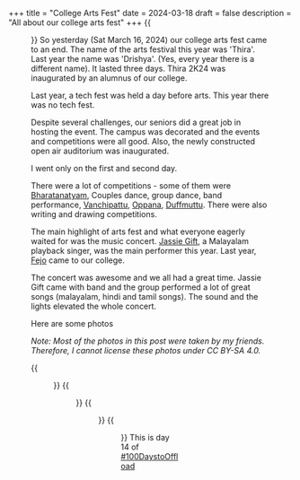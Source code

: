 +++
title = "College Arts Fest"
date = 2024-03-18
draft = false
description = "All about our college arts fest"
+++
{{<figure src = "concert3.webp" caption = "Jassie Gift and team on stage" alt = "A group of people standing on stage with instruments in a concert.">}}
So yesterday (Sat March 16, 2024) our college arts fest came to an end. The name of the arts festival this year was 'Thira'. Last year the name was 'Drishya'. (Yes, every year there is a different name). It lasted three days. Thira 2K24 was inaugurated by an alumnus of our college.

Last year, a tech fest was held a day before arts. This year there was no tech fest.

Despite several challenges, our seniors did a great job in hosting the event. The campus was decorated and the events and competitions were all good. Also, the newly constructed open air auditorium was inaugurated.

I went only on the first and second day.

There were a lot of competitions - some of them were [Bharatanatyam](https://en.wikipedia.org/wiki/Bharatanatyam), Couples dance, group dance, band performance, [Vanchipattu](https://en.wikipedia.org/wiki/Vanchippattu), [Oppana](https://en.wikipedia.org/wiki/Oppana), [Duffmuttu](https://en.wikipedia.org/wiki/Duffmuttu). There were also writing and drawing competitions.

The main highlight of arts fest and what everyone eagerly waited for was the music concert. [Jassie Gift](https://en.wikipedia.org/wiki/Jassie_Gift), a Malayalam playback singer, was the main performer this year. Last year, [Fejo](https://en.wikipedia.org/wiki/Fejo_(rapper)) came to our college.

The concert was awesome and we all had a great time. Jassie Gift came with band and the group performed a lot of great songs (malayalam, hindi and tamil songs). The sound and the lights elevated the whole concert.

Here are some photos

_Note: Most of the photos in this post were taken by my friends. Therefore, I cannot license these photos under CC BY-SA 4.0._

{{<figure src = "d1.webp" caption = "Bharatanatyam - Indian classical dance" alt = "Bharatanatyam, Indian classical dance">}}
{{<figure src = "1.webp" caption = "Decorations" alt = "A road leading uphill decorated with pennant bunting.">}}
{{<figure src = "2.webp" caption = "Thira 2K24 Banner" alt = "A large cotton cloth with height hung from a tree. There are a lot of handprints on the cloth with different cloth. Thira 2k24, name of the arts fest is written on the cloth on top of the handprints.">}}
{{<figure src = "concert1.webp" caption = "Musicians on stage" alt = "A group of musicians and their instruments on a stage..">}}
This is day 14 of [#100DaystoOffload](https://100daystooffload.com)
